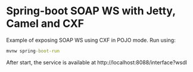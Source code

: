 # Spring-boot SOAP WS with Jetty, Camel and CXF
Example of exposing SOAP WS using CXF in POJO mode.
Run using:
```cmd
mvnw spring-boot-run
```

After start, the service is available at http://localhost:8088/interface?wsdl